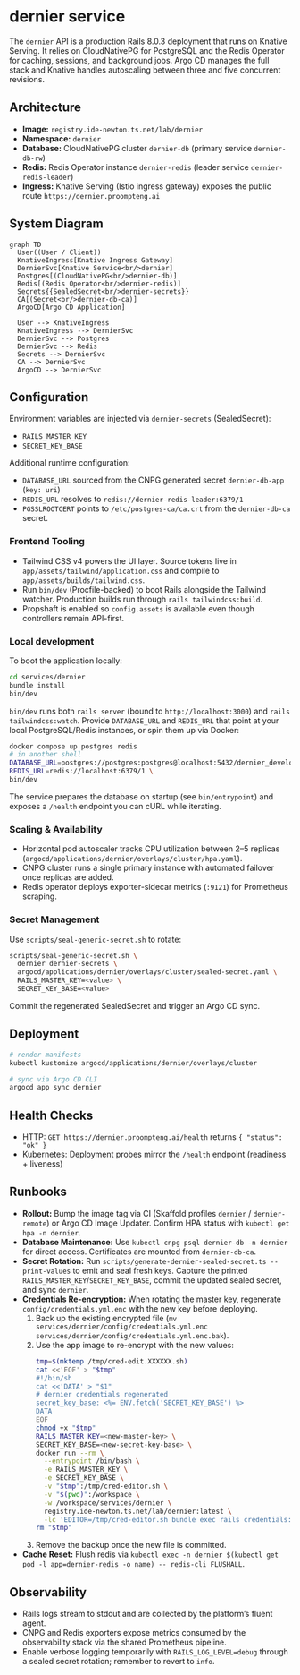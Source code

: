 # dernier service

The `dernier` API is a production Rails 8.0.3 deployment that runs on Knative Serving. It relies on CloudNativePG for PostgreSQL and the Redis Operator for caching, sessions, and background jobs. Argo CD manages the full stack and Knative handles autoscaling between three and five concurrent revisions.

## Architecture

- **Image:** `registry.ide-newton.ts.net/lab/dernier`
- **Namespace:** `dernier`
- **Database:** CloudNativePG cluster `dernier-db` (primary service `dernier-db-rw`)
- **Redis:** Redis Operator instance `dernier-redis` (leader service `dernier-redis-leader`)
- **Ingress:** Knative Serving (Istio ingress gateway) exposes the public route `https://dernier.proompteng.ai`

## System Diagram

```mermaid
graph TD
  User((User / Client))
  KnativeIngress[Knative Ingress Gateway]
  DernierSvc[Knative Service<br/>dernier]
  Postgres[(CloudNativePG<br/>dernier-db)]
  Redis[(Redis Operator<br/>dernier-redis)]
  Secrets{{SealedSecret<br/>dernier-secrets}}
  CA[(Secret<br/>dernier-db-ca)]
  ArgoCD[Argo CD Application]

  User --> KnativeIngress
  KnativeIngress --> DernierSvc
  DernierSvc --> Postgres
  DernierSvc --> Redis
  Secrets --> DernierSvc
  CA --> DernierSvc
  ArgoCD --> DernierSvc
```

## Configuration

Environment variables are injected via `dernier-secrets` (SealedSecret):

- `RAILS_MASTER_KEY`
- `SECRET_KEY_BASE`

Additional runtime configuration:

- `DATABASE_URL` sourced from the CNPG generated secret `dernier-db-app` (`key: uri`)
- `REDIS_URL` resolves to `redis://dernier-redis-leader:6379/1`
- `PGSSLROOTCERT` points to `/etc/postgres-ca/ca.crt` from the `dernier-db-ca` secret.

### Frontend Tooling

- Tailwind CSS v4 powers the UI layer. Source tokens live in `app/assets/tailwind/application.css` and compile to `app/assets/builds/tailwind.css`.
- Run `bin/dev` (Procfile-backed) to boot Rails alongside the Tailwind watcher. Production builds run through `rails tailwindcss:build`.
- Propshaft is enabled so `config.assets` is available even though controllers remain API-first.

### Local development

To boot the application locally:

```bash
cd services/dernier
bundle install
bin/dev
```

`bin/dev` runs both `rails server` (bound to `http://localhost:3000`) and `rails tailwindcss:watch`. Provide `DATABASE_URL` and `REDIS_URL` that point at your local PostgreSQL/Redis instances, or spin them up via Docker:

```bash
docker compose up postgres redis
# in another shell
DATABASE_URL=postgres://postgres:postgres@localhost:5432/dernier_development \
REDIS_URL=redis://localhost:6379/1 \
bin/dev
```

The service prepares the database on startup (see `bin/entrypoint`) and exposes a `/health` endpoint you can cURL while iterating.

### Scaling & Availability

- Horizontal pod autoscaler tracks CPU utilization between 2–5 replicas (`argocd/applications/dernier/overlays/cluster/hpa.yaml`).
- CNPG cluster runs a single primary instance with automated failover once replicas are added.
- Redis operator deploys exporter-sidecar metrics (`:9121`) for Prometheus scraping.

### Secret Management

Use `scripts/seal-generic-secret.sh` to rotate:

```bash
scripts/seal-generic-secret.sh \
  dernier dernier-secrets \
  argocd/applications/dernier/overlays/cluster/sealed-secret.yaml \
  RAILS_MASTER_KEY=<value> \
  SECRET_KEY_BASE=<value>
```

Commit the regenerated SealedSecret and trigger an Argo CD sync.

## Deployment

```bash
# render manifests
kubectl kustomize argocd/applications/dernier/overlays/cluster

# sync via Argo CD CLI
argocd app sync dernier
```

## Health Checks

- HTTP: `GET https://dernier.proompteng.ai/health` returns `{ "status": "ok" }`
- Kubernetes: Deployment probes mirror the `/health` endpoint (readiness + liveness)

## Runbooks

- **Rollout:** Bump the image tag via CI (Skaffold profiles `dernier` / `dernier-remote`) or Argo CD Image Updater. Confirm HPA status with `kubectl get hpa -n dernier`.
- **Database Maintenance:** Use `kubectl cnpg psql dernier-db -n dernier` for direct access. Certificates are mounted from `dernier-db-ca`.
- **Secret Rotation:** Run `scripts/generate-dernier-sealed-secret.ts --print-values` to emit and seal fresh keys. Capture the printed `RAILS_MASTER_KEY`/`SECRET_KEY_BASE`, commit the updated sealed secret, and sync `dernier`.
- **Credentials Re-encryption:** When rotating the master key, regenerate `config/credentials.yml.enc` with the new key before deploying.
  1. Back up the existing encrypted file (`mv services/dernier/config/credentials.yml.enc services/dernier/config/credentials.yml.enc.bak`).
  2. Use the app image to re-encrypt with the new values:
     ```bash
     tmp=$(mktemp /tmp/cred-edit.XXXXXX.sh)
     cat <<'EOF' > "$tmp"
     #!/bin/sh
     cat <<'DATA' > "$1"
     # dernier credentials regenerated
     secret_key_base: <%= ENV.fetch('SECRET_KEY_BASE') %>
     DATA
     EOF
     chmod +x "$tmp"
     RAILS_MASTER_KEY=<new-master-key> \
     SECRET_KEY_BASE=<new-secret-key-base> \
     docker run --rm \
       --entrypoint /bin/bash \
       -e RAILS_MASTER_KEY \
       -e SECRET_KEY_BASE \
       -v "$tmp":/tmp/cred-editor.sh \
       -v "$(pwd)":/workspace \
       -w /workspace/services/dernier \
       registry.ide-newton.ts.net/lab/dernier:latest \
       -lc 'EDITOR=/tmp/cred-editor.sh bundle exec rails credentials:edit'
     rm "$tmp"
     ```
  3. Remove the backup once the new file is committed.
- **Cache Reset:** Flush redis via `kubectl exec -n dernier $(kubectl get pod -l app=dernier-redis -o name) -- redis-cli FLUSHALL`.

## Observability

- Rails logs stream to stdout and are collected by the platform’s fluent agent.
- CNPG and Redis exporters expose metrics consumed by the observability stack via the shared Prometheus pipeline.
- Enable verbose logging temporarily with `RAILS_LOG_LEVEL=debug` through a sealed secret rotation; remember to revert to `info`.
